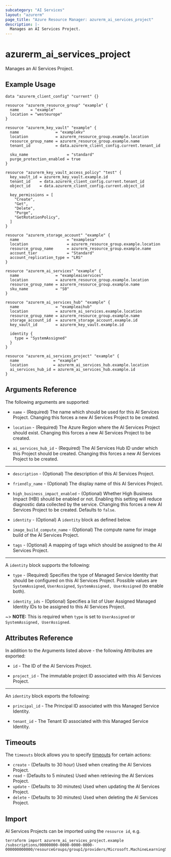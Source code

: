 ```yaml
---
subcategory: "AI Services"
layout: "azurerm"
page_title: "Azure Resource Manager: azurerm_ai_services_project"
description: |-
  Manages an AI Services Project.
---
```


# azurerm_ai_services_project

Manages an AI Services Project.

## Example Usage

```hcl
data "azurerm_client_config" "current" {}

resource "azurerm_resource_group" "example" {
  name     = "example"
  location = "westeurope"
}

resource "azurerm_key_vault" "example" {
  name                = "examplekv"
  location            = azurerm_resource_group.example.location
  resource_group_name = azurerm_resource_group.example.name
  tenant_id           = data.azurerm_client_config.current.tenant_id

  sku_name                 = "standard"
  purge_protection_enabled = true
}

resource "azurerm_key_vault_access_policy" "test" {
  key_vault_id = azurerm_key_vault.example.id
  tenant_id    = data.azurerm_client_config.current.tenant_id
  object_id    = data.azurerm_client_config.current.object_id

  key_permissions = [
    "Create",
    "Get",
    "Delete",
    "Purge",
    "GetRotationPolicy",
  ]
}

resource "azurerm_storage_account" "example" {
  name                     = "examplesa"
  location                 = azurerm_resource_group.example.location
  resource_group_name      = azurerm_resource_group.example.name
  account_tier             = "Standard"
  account_replication_type = "LRS"
}

resource "azurerm_ai_services" "example" {
  name                = "exampleaiservices"
  location            = azurerm_resource_group.example.location
  resource_group_name = azurerm_resource_group.example.name
  sku_name            = "S0"
}

resource "azurerm_ai_services_hub" "example" {
  name                = "exampleaihub"
  location            = azurerm_ai_services.example.location
  resource_group_name = azurerm_resource_group.example.name
  storage_account_id  = azurerm_storage_account.example.id
  key_vault_id        = azurerm_key_vault.example.id

  identity {
    type = "SystemAssigned"
  }
}

resource "azurerm_ai_services_project" "example" {
  name               = "example"
  location           = azurerm_ai_services_hub.example.location
  ai_services_hub_id = azurerm_ai_services_hub.example.id
}
```

## Arguments Reference

The following arguments are supported:

* `name` - (Required) The name which should be used for this AI Services Project. Changing this forces a new AI Services Project to be created.

* `location` - (Required) The Azure Region where the AI Services Project should exist. Changing this forces a new AI Services Project to be created.

* `ai_services_hub_id` - (Required) The AI Services Hub ID under which this Project should be created. Changing this forces a new AI Services Project to be created.

---

* `description` - (Optional) The description of this AI Services Project.

* `friendly_name` - (Optional) The display name of this AI Services Project.

* `high_business_impact_enabled` - (Optional) Whether High Business Impact (HBI) should be enabled or not. Enabling this setting will reduce diagnostic data collected by the service. Changing this forces a new AI Services Project to be created. Defaults to `false`.

* `identity` - (Optional) A `identity` block as defined below.

* `image_build_compute_name` - (Optional) The compute name for image build of the AI Services Project.

* `tags` - (Optional) A mapping of tags which should be assigned to the AI Services Project.

---

A `identity` block supports the following:

* `type` - (Required) Specifies the type of Managed Service Identity that should be configured on this AI Services Project. Possible values are `SystemAssigned`, `UserAssigned`, `SystemAssigned, UserAssigned` (to enable both).

* `identity_ids` - (Optional) Specifies a list of User Assigned Managed Identity IDs to be assigned to this AI Services Project.

~> **NOTE:** This is required when `type` is set to `UserAssigned` or `SystemAssigned, UserAssigned`.

## Attributes Reference

In addition to the Arguments listed above - the following Attributes are exported: 

* `id` - The ID of the AI Services Project.

* `project_id` - The immutable project ID associated with this AI Services Project.

---

An `identity` block exports the following:

* `principal_id` - The Principal ID associated with this Managed Service Identity.

* `tenant_id` - The Tenant ID associated with this Managed Service Identity.

## Timeouts

The `timeouts` block allows you to specify [timeouts](https://www.terraform.io/language/resources/syntax#operation-timeouts) for certain actions:

* `create` - (Defaults to 30 hour) Used when creating the AI Services Project.
* `read` - (Defaults to 5 minutes) Used when retrieving the AI Services Project.
* `update` - (Defaults to 30 minutes) Used when updating the AI Services Project.
* `delete` - (Defaults to 30 minutes) Used when deleting the AI Services Project.

## Import

AI Services Projects can be imported using the `resource id`, e.g.

```shell
terraform import azurerm_ai_services_project.example /subscriptions/00000000-0000-0000-0000-000000000000/resourceGroups/group1/providers/Microsoft.MachineLearningServices/workspaces/project1
```
